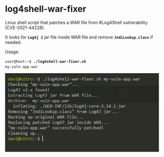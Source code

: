 # log4shell-war-fixer

Linux shell script that patches a WAR file from #Log4Shell vulnerability (CVE-2021-44228).

It looks for <b><code>Log4j 2</code></b> jar file inside WAR file and remove <b><code>JndiLookup.class</code></b> if needed.

Usage:

<code>user@host:~$ <b>./log4shell-war-fixer.sh</b> my-vuln-app.war</code>

![Usage](img/01-screen.png "Usage")
